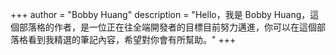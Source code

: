 +++
author = "Bobby Huang"
description = "Hello，我是 Bobby Huang，這個部落格的作者，是一位正在往全端開發者的目標目前努力邁進，你可以在這個部落格看到我精選的筆記內容，希望對你會有所幫助。"
+++
